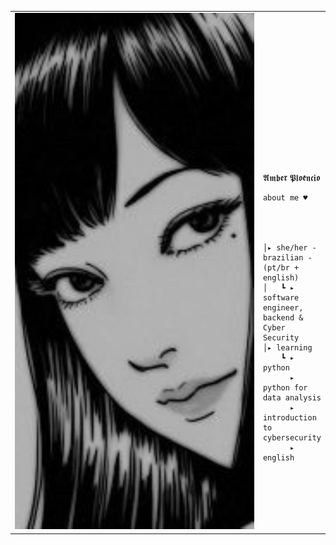
<table>
    <tr>
        <td style="width: 100%;">
            <img src="https://github.com/amberploencio/amberploencio/blob/main/aaa.jpg" style="width: 200%; border: none;"/>
        </td>
        <td style="width: -100%; vertical-align: center;">
            <p style="font-family: monospace; font-size: 160px;">
 
    
𝕬𝖒𝖇𝖊𝖗 𝕻𝖑𝖔𝖊̂𝖓𝖈𝖎𝖔

    
</p>                                                                                                                            
                                                                                                  

                                                                                                    
        
    about me ♥︎



    
    │▸ she/her - brazilian - (pt/br + english)
    │   ┗ ▸ software engineer, backend & Cyber Security                                                     
    │▸ learning
        ┗ ▸  python
          ▸  python for data analysis
          ▸  introduction to cybersecurity
          ▸  english



</tr>
 </table>



